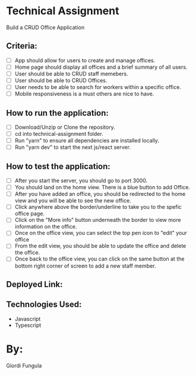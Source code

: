 # Technical Assignment

Build a CRUD Office Application

## Criteria:

- [ ] App should allow for users to create and manage offices.
- [ ] Home page should display all offices and a brief summary of all users.
- [ ] User should be able to CRUD staff memebers.
- [ ] User should be able to CRUD Offices.
- [ ] User needs to be able to search for workers within a specific office.
- [ ] Mobile responsiveness is a must others are nice to have.

## How to run the application:

- [ ] Download/Unzip or Clone the repository.
- [ ] cd into technical-assignment folder.
- [ ] Run "yarn" to ensure all dependencies are installed locally.
- [ ] Run "yarn dev" to start the next js/react server.

## How to test the application:

- [ ] After you start the server, you should go to port 3000.
- [ ] You should land on the home view. There is a blue button to add Office.
- [ ] After you have added an office, you should be redirected to the home view and you will be able to see the new office.
- [ ] Click anywhere above the border/underline to take you to the spefic office page.
- [ ] Click on the "More info" button underneath the border to view more information on the office.
- [ ] Once on the office view, you can select the top pen icon to "edit" your office
- [ ] From the edit view, you should be able to update the office and delete the office.
- [ ] Once back to the office view, you can click on the same button at the bottom right corner of screen to add a new staff member.

## Deployed Link:

## Technologies Used:

- Javascript
- Typescript

# By:

Giordi Fungula
